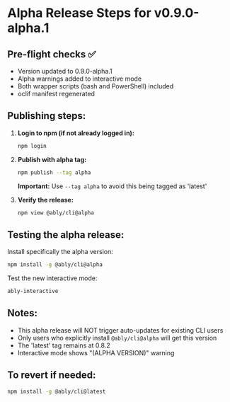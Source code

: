 # Alpha Release Steps for v0.9.0-alpha.1

## Pre-flight checks ✅
- Version updated to 0.9.0-alpha.1
- Alpha warnings added to interactive mode
- Both wrapper scripts (bash and PowerShell) included
- oclif manifest regenerated

## Publishing steps:

1. **Login to npm (if not already logged in):**
   ```bash
   npm login
   ```

2. **Publish with alpha tag:**
   ```bash
   npm publish --tag alpha
   ```
   
   **Important:** Use `--tag alpha` to avoid this being tagged as 'latest'

3. **Verify the release:**
   ```bash
   npm view @ably/cli@alpha
   ```

## Testing the alpha release:

Install specifically the alpha version:
```bash
npm install -g @ably/cli@alpha
```

Test the new interactive mode:
```bash
ably-interactive
```

## Notes:
- This alpha release will NOT trigger auto-updates for existing CLI users
- Only users who explicitly install `@ably/cli@alpha` will get this version
- The 'latest' tag remains at 0.8.2
- Interactive mode shows "(ALPHA VERSION)" warning

## To revert if needed:
```bash
npm install -g @ably/cli@latest
```
